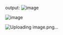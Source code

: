 output:
![image](https://github.com/user-attachments/assets/a69d035c-1666-4be5-b9cd-4e874cb5f05e)

![image](https://github.com/user-attachments/assets/f1da07c2-6297-4f3b-b830-2ccb7d4f7028)

![Uploading image.png…]()
